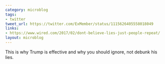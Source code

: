 ```yaml
---
category: microblog
tags:
- twitter
tweet_url: https://twitter.com/ExMember/status/1115626405558018049
links:
- https://www.wired.com/2017/02/dont-believe-lies-just-people-repeat/
layout: microblog
---
```

This is why Trump is effective and why you should ignore, not debunk his lies.
